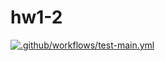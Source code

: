 # hw1-2

[![.github/workflows/test-main.yml](https://github.com/vegechick510/vegechick/actions/workflows/test-main.yml/badge.svg)](https://github.com/vegechick510/hw1-2/actions/workflows/blank.yml) 